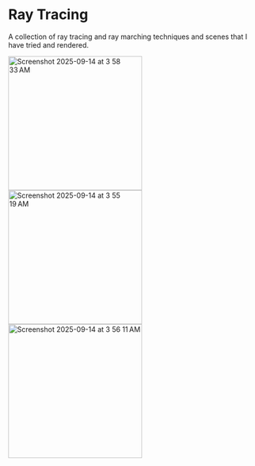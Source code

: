 # Ray Tracing

A collection of ray tracing and ray marching techniques and scenes that I have tried and rendered.

<img height="270" alt="Screenshot 2025-09-14 at 3 58 33 AM" src="https://github.com/user-attachments/assets/d8358a8c-79dd-44c2-a28e-09512ce7adda" />
<img height="270" alt="Screenshot 2025-09-14 at 3 55 19 AM" src="https://github.com/user-attachments/assets/24684f0a-0d06-4792-b3ce-8ecd82cfb434" />
<img height="270" alt="Screenshot 2025-09-14 at 3 56 11 AM" src="https://github.com/user-attachments/assets/c106c3bd-f6eb-4036-9fbe-b2c6991ead69" />
